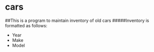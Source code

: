 # cars
##This is a program to maintain inventory of old cars
#####Inventory is formatted as follows:

* Year
* Make
* Model




